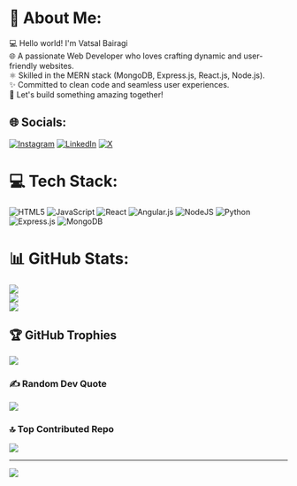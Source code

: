 # 💫 About Me:
💻 Hello world! I'm Vatsal Bairagi<br>🌐 A passionate Web Developer who loves crafting dynamic and user-friendly websites.<br>⚛️ Skilled in the MERN stack (MongoDB, Express.js, React.js, Node.js).<br>✨ Committed to clean code and seamless user experiences.<br>🚀 Let's build something amazing together!<br>


## 🌐 Socials:
[![Instagram](https://img.shields.io/badge/Instagram-%23E4405F.svg?logo=Instagram&logoColor=white)](https://instagram.com/Vatsal_bairagi_20) [![LinkedIn](https://img.shields.io/badge/LinkedIn-%230077B5.svg?logo=linkedin&logoColor=white)](https://linkedin.com/in/vatsal-bairagi-2832782) [![X](https://img.shields.io/badge/X-black.svg?logo=X&logoColor=white)](https://x.com/@BairagiVatsal) 

# 💻 Tech Stack:
![HTML5](https://img.shields.io/badge/html5-%23E34F26.svg?style=for-the-badge&logo=html5&logoColor=white) ![JavaScript](https://img.shields.io/badge/javascript-%23323330.svg?style=for-the-badge&logo=javascript&logoColor=%23F7DF1E) ![React](https://img.shields.io/badge/react-%2320232a.svg?style=for-the-badge&logo=react&logoColor=%2361DAFB) ![Angular.js](https://img.shields.io/badge/angular.js-%23E23237.svg?style=for-the-badge&logo=angularjs&logoColor=white) ![NodeJS](https://img.shields.io/badge/node.js-6DA55F?style=for-the-badge&logo=node.js&logoColor=white) ![Python](https://img.shields.io/badge/python-3670A0?style=for-the-badge&logo=python&logoColor=ffdd54) ![Express.js](https://img.shields.io/badge/express.js-%23404d59.svg?style=for-the-badge&logo=express&logoColor=%2361DAFB) ![MongoDB](https://img.shields.io/badge/MongoDB-%234ea94b.svg?style=for-the-badge&logo=mongodb&logoColor=white)
# 📊 GitHub Stats:
![](https://github-readme-stats.vercel.app/api?username=VatsalBairagi20&theme=default_repocard&hide_border=false&include_all_commits=true&count_private=true)<br/>
![](https://github-readme-streak-stats.herokuapp.com/?user=VatsalBairagi20&theme=default_repocard&hide_border=false)<br/>
![](https://github-readme-stats.vercel.app/api/top-langs/?username=VatsalBairagi20&theme=default_repocard&hide_border=false&include_all_commits=true&count_private=true&layout=compact)

## 🏆 GitHub Trophies
![](https://github-profile-trophy.vercel.app/?username=VatsalBairagi20&theme=default_repocard&no-frame=false&no-bg=false&margin-w=4)

### ✍️ Random Dev Quote
![](https://quotes-github-readme.vercel.app/api?type=horizontal&theme=dark)

### 🔝 Top Contributed Repo
![](https://github-contributor-stats.vercel.app/api?username=VatsalBairagi20&limit=5&theme=default_repocard&combine_all_yearly_contributions=true)

---
[![](https://visitcount.itsvg.in/api?id=VatsalBairagi20&icon=0&color=0)](https://visitcount.itsvg.in)

<!-- Proudly created with GPRM ( https://gprm.itsvg.in ) -->
